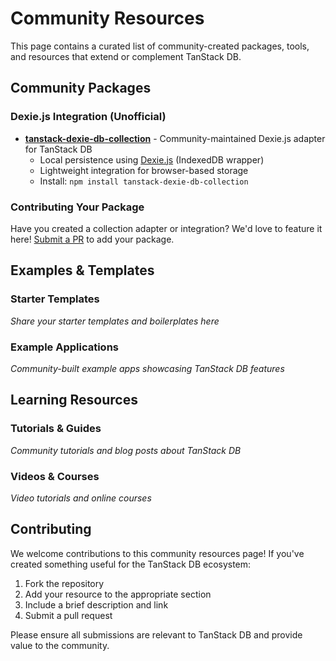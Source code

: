 # Community Resources

This page contains a curated list of community-created packages, tools, and resources that extend or complement TanStack DB.

## Community Packages

### Dexie.js Integration (Unofficial)
- **[tanstack-dexie-db-collection](https://github.com/yourusername/tanstack-dexie-db-collection)** - Community-maintained Dexie.js adapter for TanStack DB
  - Local persistence using [Dexie.js](https://dexie.org) (IndexedDB wrapper)
  - Lightweight integration for browser-based storage
  - Install: `npm install tanstack-dexie-db-collection`

### Contributing Your Package

Have you created a collection adapter or integration? We'd love to feature it here! [Submit a PR](https://github.com/TanStack/db/pulls) to add your package.

## Examples & Templates

### Starter Templates
*Share your starter templates and boilerplates here*

### Example Applications
*Community-built example apps showcasing TanStack DB features*

## Learning Resources

### Tutorials & Guides
*Community tutorials and blog posts about TanStack DB*

### Videos & Courses
*Video tutorials and online courses*

## Contributing

We welcome contributions to this community resources page! If you've created something useful for the TanStack DB ecosystem:

1. Fork the repository
2. Add your resource to the appropriate section
3. Include a brief description and link
4. Submit a pull request

Please ensure all submissions are relevant to TanStack DB and provide value to the community.
